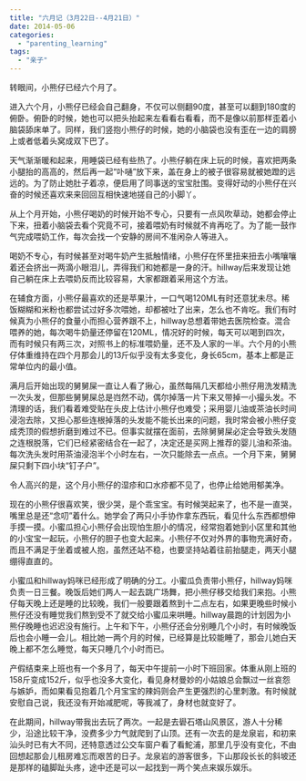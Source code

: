 ```yaml
---
title: "六月记（3月22日--4月21日）"
date: 2014-05-06
categories: 
  - "parenting_learning"
tags: 
  - "亲子"
---
```


转眼间，小熊仔已经六个月了。

进入六个月，小熊仔已经会自己翻身，不仅可以侧翻90度，甚至可以翻到180度的俯卧。俯卧的时候，她也可以把头抬起来左看看右看看，而不是像以前那样歪着小脑袋舔床单了。同样，我们竖抱小熊仔的时候，她的小脑袋也没有歪在一边的肩膀上或者低着头窝成双下巴了。

天气渐渐暖和起来，用睡袋已经有些热了。小熊仔躺在床上玩的时候，喜欢把两条小腿抬的高高的，然后再一起“卟嗵”放下来，盖在身上的被子很容易就被她蹬的远远的。为了防止她肚子着凉，便启用了同事送的宝宝肚围。变得好动的小熊仔在兴奋的时候还喜欢来来回回互相快速地搓自己的小脚丫。

从上个月开始，小熊仔喝奶的时候开始不专心，只要有一点风吹草动，她都会停止下来，扭着小脑袋去看个究竟不可，接着喂奶有时候就不肯再吃了。为了能一鼓作气完成喂奶工作，每次会找一个安静的房间不准闲杂人等进入。

喝奶不专心，有时候甚至对喝牛奶产生抵触情绪，小熊仔在怀里扭来扭去小嘴嚷嚷着还会挤出一两滴小眼泪儿，弄得我们和她都是一身的汗。hillway后来发现让她自己躺在床上去喂奶反而比较容易，大家都跟着采用这个方法。

在辅食方面，小熊仔最喜欢的还是苹果汁，一口气喝120ML有时还意犹未尽。稀饭糊糊和米粉也都尝试过好多次喂她，却都被吐了出来，怎么也不肯吃。我们有时候真为小熊仔的食量小而担心营养跟不上，hillway总想着带她去医院检查。混合喂养的她，每次喝牛奶量还停留在120ML，情况好的时候，每天可以喝到四次，而有时候只有两三次，对照书上的标准喂奶量，还不及人家的一半。六个月的小熊仔体重维持在四个月那会儿的13斤似乎没有太多变化，身长65cm，基本上都是正常单位内的最小值。

满月后开始出现的舅舅屎一直让人看了揪心，虽然每隔几天都给小熊仔用洗发精洗一次头发，但那些舅舅屎总是岿然不动，偶尔掉落一片下来又带掉一小撮头发。不清理的话，我们看着难受贴在头皮上估计小熊仔也难受；采用婴儿油或茶油长时间浸泡去除，又担心那些连根掉落的头发能不能长出来的问题，我时常会被小熊仔变成秃顶的假想折磨到难过不已。但事实就摆在面前，去除舅舅屎必定会导致头发随之连根脱落，它们已经紧密结合在一起了，决定还是买网上推荐的婴儿油和茶油。每次洗头发时用茶油浸泡半个小时左右，一次只能除去一点点。一个月下来，舅舅屎只剩下四小块“钉子户”。

令人高兴的是，这个月小熊仔的湿疹和口水疹都不见了，也停止给她用郁美净。

现在的小熊仔很喜欢笑，很少哭，是个乖宝宝。有时候哭起来了，也不是一直哭，嘴里总是还“念叨”着什么。她学会了两只小手协作拿东西玩，看见什么东西都想伸手摸一摸。小蜜瓜担心小熊仔会出现怕生胆小的情况，经常抱着她到小区里和其他的小宝宝一起玩，小熊仔的胆子也变大起来。小熊仔不仅对外界的事物充满好奇，而且不满足于坐着或被人抱，虽然还站不稳，也要坚持站着往前抬腿走，两天小腿绷得直直的。

小蜜瓜和hillway妈咪已经形成了明确的分工。小蜜瓜负责带小熊仔，hillway妈咪负责一日三餐。晚饭后她们两人一起去跳广场舞，把小熊仔移交给我们来抱。小熊仔每天晚上还是睡的比较晚，我们一般要跟着熬到十二点左右，如果更晚些时候小熊仔还没有睡觉我们熬到受不了就交给小蜜瓜来哄睡。hillway晨跑的计划因为小熊仔晚睡也迟迟没有施行。上午和下午，小熊仔还会分别睡几个小时，有时候晚饭后也会小睡一会儿。相比她一两个月的时候，已经算是比较能睡了，那会儿她白天晚上都不怎么睡觉，每天只睡几个小时而已。

产假结束来上班也有一个多月了，每天中午提前一小时下班回家。体重从刚上班的158斤变成152斤，似乎也没多大变化，看见身材曼妙的小姑娘总会飘过一丝哀怨与嫉妒，而如果看见抱着几个月宝宝的辣妈则会产生更强烈的心里刺激。有时候就安慰自己说，我还没有开始减肥呢，等我减了，身材也就变好了。

在此期间，hillway带我出去玩了两次。一起是去礐石塔山风景区，游人十分稀少，沿途比较干净，没费多少力气就爬到了山顶。还有一次去的是龙泉岩，和初来汕头时已有大不同，还特意透过公交车窗户看了看鮀浦，那里几乎没有变化，不由回想起那会儿租房难忘而艰苦的日子。龙泉岩的游客很多，下山那段长长的斜坡还是那样的磕脚趾头疼，途中还是可以一起找到一两个笑点来娱乐娱乐。
